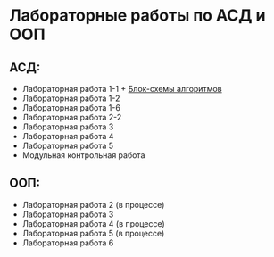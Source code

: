 # Лабораторные работы по АСД и ООП

## АСД:
- Лабораторная работа 1-1 + [Блок-схемы алгоритмов](https://lucid.app/documents#/dashboard?folder_id=home&browser=icon)
- Лабораторная работа 1-2
- Лабораторная работа 1-6
- Лабораторная работа 2-2
- Лабораторная работа 3
- Лабораторная работа 4
- Лабораторная работа 5
- Модульная контрольная работа

## ООП:
-  Лабораторная работа 2 (в процессе) 
-  Лабораторная работа 3
-  Лабораторная работа 4 (в процессе) 
-  Лабораторная работа 5 (в процессе) 
-  Лабораторная работа 6
